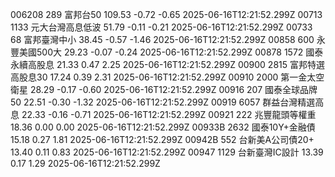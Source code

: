 006208	289	富邦台50	109.53	-0.72	-0.65	2025-06-16T12:21:52.299Z
00713	1133	元大台灣高息低波	51.79	-0.11	-0.21	2025-06-16T12:21:52.299Z
00733	68	富邦臺灣中小	38.45	-0.57	-1.46	2025-06-16T12:21:52.299Z
00858	600	永豐美國500大	29.23	-0.07	-0.24	2025-06-16T12:21:52.299Z
00878	1572	國泰永續高股息	21.33	0.47	2.25	2025-06-16T12:21:52.299Z
00900	2815	富邦特選高股息30	17.24	0.39	2.31	2025-06-16T12:21:52.299Z
00910	2000	第一金太空衛星	28.29	-0.17	-0.60	2025-06-16T12:21:52.299Z
00916	207	國泰全球品牌50	22.51	-0.30	-1.32	2025-06-16T12:21:52.299Z
00919	6057	群益台灣精選高息	22.33	-0.16	-0.71	2025-06-16T12:21:52.299Z
00921	222	兆豐龍頭等權重	18.36	0.00	0.00	2025-06-16T12:21:52.299Z
00933B	2632	國泰10Y+金融債	15.18	0.27	1.81	2025-06-16T12:21:52.299Z
00942B	552	台新美A公司債20+	13.40	0.11	0.83	2025-06-16T12:21:52.299Z
00947	1129	台新臺灣IC設計	13.39	0.17	1.29	2025-06-16T12:21:52.299Z